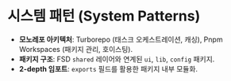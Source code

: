 # 시스템 패턴 (System Patterns)

- **모노레포 아키텍처**: Turborepo (태스크 오케스트레이션, 캐싱), Pnpm Workspaces (패키지 관리, 호이스팅).
- **패키지 구조**: FSD `shared` 레이어와 연계된 `ui`, `lib`, `config` 패키지.
- **2-depth 임포트**: `exports` 필드를 활용한 패키지 내부 모듈화.
